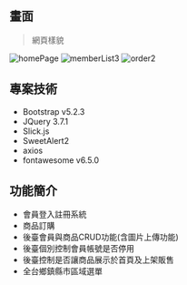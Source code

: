 
## 畫面

> 網頁樣貌

![homePage](https://github.com/m6tjp6mpr/gitProject0402/assets/165738159/1bf837cd-aa6f-4c99-9f73-01043f801a6c)
![memberList3](https://github.com/m6tjp6mpr/gitProject0402/assets/165738159/44af67fb-fb59-4746-8184-49b41357ea62)
![order2](https://github.com/m6tjp6mpr/gitProject0402/assets/165738159/6a6cdefa-92ba-4a1a-a035-05786d27f077)


## 專案技術

- Bootstrap v5.2.3
- JQuery 3.7.1
- Slick.js
- SweetAlert2
- axios
- fontawesome v6.5.0



## 功能簡介

- 會員登入註冊系統
- 商品訂購
- 後臺會員與商品CRUD功能(含圖片上傳功能)
- 後臺個別控制會員帳號是否停用
- 後臺控制是否讓商品展示於首頁及上架販售
- 全台鄉鎮縣市區域選單


